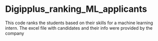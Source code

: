 # Digipplus_ranking_ML_applicants
This code ranks the students based on their skills for a machine learning intern. The excel file with candidates and their info were provided by the company
